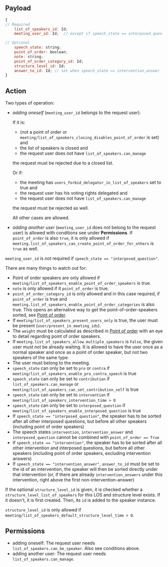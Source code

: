 ## Payload
```js
{
// Required
    list_of_speakers_id: Id;
    meeting_user_id: Id;  // except if speech_state == interposed_question, intervention or intervention_answer, see below

// Optional
    speech_state: string;
    point_of_order: boolean;
    note: string;
    point_of_order_category_id: Id;
    structure_level_id: Id;
    answer_to_id: Id; // set when speech_state == intervention_answer
}
```

## Action
Two types of operation:
- *adding oneself* (`meeting_user_id` belongs to the request user):

  If it is:
  - (not a point of order or `meeting/list_of_speakers_closing_disables_point_of_order` is set) and
  - the list of speakers is closed and
  - the request user does not have `list_of_speakers.can_manage`

  the request must be rejected due to a closed list.

  Or if:
  - the meeting has `users_forbid_delegator_in_list_of_speakers` set to true and
  - the request user has his voting rights delegated and
  - the request user does not have `list_of_speakers.can_manage`

  the request must be rejected as well.
  
  All other cases are allowed.

- *adding another user* (`meeting_user_id` does *not* belong to the request user) is allowed with
  conditions see under **Permissions**. If `point_of_order` is also `true`, it is only allowed if
  `meeting.list_of_speakers_can_create_point_of_order_for_others` is `true` as well.

`meeting_user_id` is _not_ required if `speech_state == "interposed_question"`.

There are many things to watch out for:
- Point of order speakers are only allowed if `meeting/list_of_speakers_enable_point_of_order_speakers` is true.
- `note` is only allowed if it `point_of_order` is true.
- `point_of_order_category_id` is only allowed and in this case required, if `point_of_order` is true and `meeting.list_of_speakers_enable_point_of_order_categories` is also true. This opens an alternative way to get the point-of-order-speakers sorted, see [Point of order](https://github.com/OpenSlides/OpenSlides/wiki/List-of-speakers#point-of-order).
- If `meeting/list_of_speakers_present_users_only` is true, the user must be present (`user/present_in_meeting_ids`).
- The `weight` must be calculated as described in [Point of order](https://github.com/OpenSlides/OpenSlides/wiki/List-of-speakers#point-of-order) with an eye to detail regarding point of order speakers.
- If `meeting.list_of_speakers_allow_multiple_speakers` is `False`, the given user must not be already waiting. It is allowed to have the user once as a normal speaker and once as a point of order speaker, but not two speakers of the same type.
- The user must belong to the meeting.
- `speech_state` can only be set to `pro` or `contra` if `meeting/list_of_speakers_enable_pro_contra_speech` is true
- `speech_state` can only be set to `contribution` if `list_of_speakers.can_manage` or
  `meeting/list_of_speakers_can_set_contribution_self` is true
- `speech_state` can only be set to `intervention` if `meeting/list_of_speakers_intervention_time > 0`
- `speech_state` can only be set to `interposed_question` if
  `meeting/list_of_speakers_enable_interposed_question` is true
- If `speech_state == "interposed_question"`, the speaker has to be sorted after all other
  interposed questions, but before all other speakers (including point of order speakers)
- The speech states `intervention`, `intervention_answer` and `interposed_question` cannot be combined with `point_of_order == True`
- If `speech_state == "intervention"`, the speaker has to be sorted after all other intervention and interposed questions, but before all other speakers (including point of order speakers, excluding intervention answers)
- If `speech_state == "intervention_answer"`, `answer_to_id` must be set to the id of an intervention, the speaker will then be sorted directly under that intervention (or, if there are already `intervention_answers` under this intervention, right above the first non-intervention-answer)

If the optional `structure_level_id` is given, it is checked whether a
`structure_level_list_of_speakers` for this LOS and structure level exists. If it doesn't, it is
first created. Then, its `id` is added to the speaker instance.

`structure_level_id` is only allowed if `meeting/list_of_speakers_default_structure_level_time > 0`.

## Permissions
- adding oneself: The request user needs `list_of_speakers.can_be_speaker`. Also see conditions above.
- adding another user: The request user needs `list_of_speakers.can_manage`.
